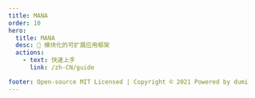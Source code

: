 ```yaml
---
title: MANA
order: 10
hero:
  title: MANA
  desc: 🚀 模块化的可扩展应用框架
  actions:
    - text: 快速上手
      link: /zh-CN/guide

footer: Open-source MIT Licensed | Copyright © 2021 Powered by dumi
---
```

